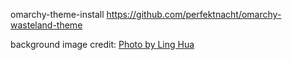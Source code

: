 omarchy-theme-install https://github.com/perfektnacht/omarchy-wasteland-theme

background image credit: [Photo by Ling Hua](https://images.unsplash.com/photo-1646714444576-a98b7962ccb0?q=80&w=1548&auto=format&fit=crop&ixlib=rb-4.1.0&ixid=M3wxMjA3fDB8MHxwaG90by1wYWdlfHx8fGVufDB8fHx8fA%3D%3D)
